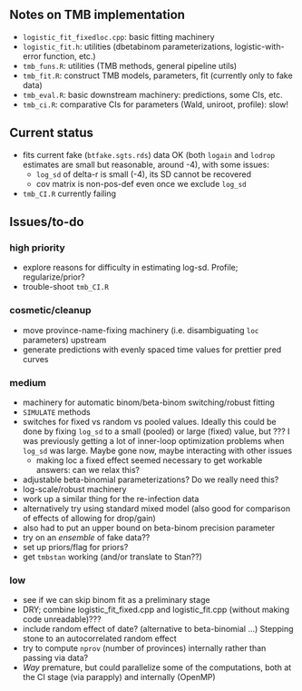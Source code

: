 ## Notes on TMB implementation

- `logistic_fit_fixedloc.cpp`: basic fitting machinery
- `logistic_fit.h`: utilities (dbetabinom parameterizations, logistic-with-error function, etc.)
- `tmb_funs.R`: utilities (TMB methods, general pipeline utils)
- `tmb_fit.R`: construct TMB models, parameters, fit (currently only to fake data)
- `tmb_eval.R`: basic downstream machinery: predictions, some CIs, etc.
- `tmb_ci.R`: comparative CIs for parameters (Wald, uniroot, profile): slow!

## Current status

- fits current fake (`btfake.sgts.rds`) data OK (both `logain` and `lodrop` estimates are small but reasonable, around -4), with some issues:
   - `log_sd` of delta-r is small (-4), its SD cannot be recovered
   - cov matrix is non-pos-def even once we exclude `log_sd`
- `tmb_CI.R` currently failing

## Issues/to-do

### high priority

- explore reasons for difficulty in estimating log-sd. Profile; regularize/prior?
- trouble-shoot `tmb_CI.R`

### cosmetic/cleanup

- move province-name-fixing machinery (i.e. disambiguating `loc` parameters) upstream
- generate predictions with evenly spaced time values for prettier pred curves

### medium

- machinery for automatic binom/beta-binom switching/robust fitting
- `SIMULATE` methods
- switches for fixed vs random vs pooled values. Ideally this could be done by fixing `log_sd` to a small (pooled) or large (fixed) value, but ??? I was previously getting a lot of inner-loop optimization problems when `log_sd` was large. Maybe gone now, maybe interacting with other issues
    - making loc a fixed effect seemed necessary to get workable answers: can we relax this?
- adjustable beta-binomial parameterizations? Do we really need this?
- log-scale/robust machinery
- work up a similar thing for the re-infection data
- alternatively try using standard mixed model (also good for comparison of effects of allowing for drop/gain)
- also had to put an upper bound on beta-binom precision parameter
- try on an *ensemble* of fake data??
- set up priors/flag for priors?
- get `tmbstan` working (and/or translate to Stan??)

### low

- see if we can skip binom fit as a preliminary stage
- DRY; combine logistic_fit_fixed.cpp and logistic_fit.cpp (without making code unreadable)???
- include random effect of date? (alternative to beta-binomial ...) Stepping stone to an autocorrelated random effect
- try to compute `nprov` (number of provinces) internally rather than passing via data?
- *Way* premature, but could parallelize some of the computations, both at the CI stage (via parapply) and internally (OpenMP)
 
